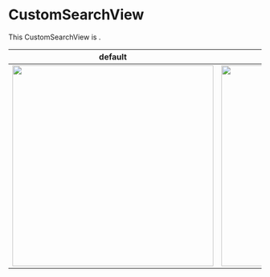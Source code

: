 # CustomSearchView

This CustomSearchView is .

default | searched
:--: | :--:
<img src="https://user-images.githubusercontent.com/93028348/176588379-491e513c-4c8e-4f24-86e2-e08998ec15b1.png" width="400" /> | <img src="https://user-images.githubusercontent.com/93028348/176588387-a5c3dcd2-43c1-4a19-936c-73fabdc30a40.png" width="400" />

